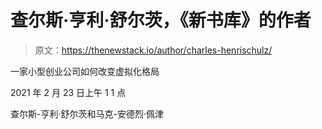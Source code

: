 # 查尔斯·亨利·舒尔茨，《新书库》的作者

> 原文：<https://thenewstack.io/author/charles-henrischulz/>

一家小型创业公司如何改变虚拟化格局

2021 年 2 月 23 日上午 1 1 点

查尔斯-亨利·舒尔茨和马克-安德烈·佩津